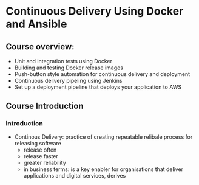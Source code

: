 # Continuous Delivery Using Docker and Ansible

## Course overview:
- Unit and integration tests using Docker
- Building and testing Docker release images
- Push-button style automation for continuous delivery and deployment
- Continuous delivery pipeling using Jenkins
- Set up a deployment pipeline that deploys your application to AWS

## Course Introduction
### Introduction
- Continous Delivery: practice of creating repeatable relibale process for releasing software
  - release often
  - release faster
  - greater reliability
  - in business terms: is a key enabler for organisations that deliver applications and digital services, derives 
